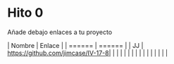 # Hito 0


Añade debajo enlaces a tu proyecto


| Nombre | Enlace |
| ====== | ====== |
|   JJ   | https://github.com/jimcase/IV-17-8|
|        |        |
|        |        |
|        |        |
|        |        |
|        |        |

